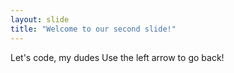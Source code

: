 ```yaml
---
layout: slide
title: "Welcome to our second slide!"
---
```

Let's code, my dudes
Use the left arrow to go back!
